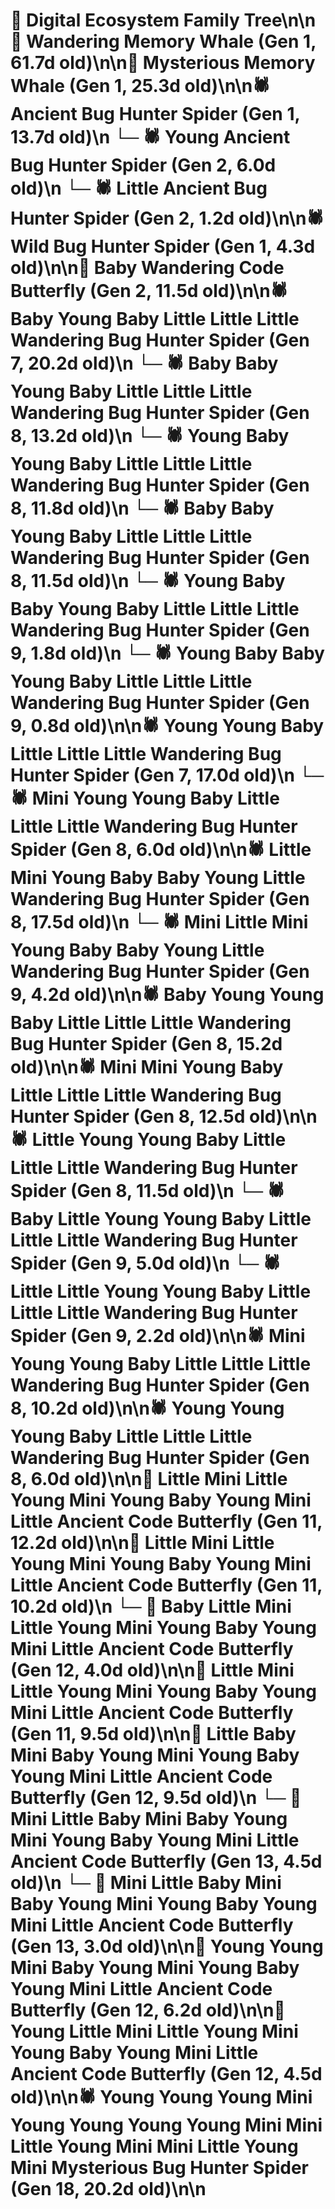 # 🌳 Digital Ecosystem Family Tree\n\n🐋 Wandering Memory Whale (Gen 1, 61.7d old)\n\n🐋 Mysterious Memory Whale (Gen 1, 25.3d old)\n\n🕷️ Ancient Bug Hunter Spider (Gen 1, 13.7d old)\n  └─ 🕷️ Young Ancient Bug Hunter Spider (Gen 2, 6.0d old)\n  └─ 🕷️ Little Ancient Bug Hunter Spider (Gen 2, 1.2d old)\n\n🕷️ Wild Bug Hunter Spider (Gen 1, 4.3d old)\n\n🦋 Baby Wandering Code Butterfly (Gen 2, 11.5d old)\n\n🕷️ Baby Young Baby Little Little Little Wandering Bug Hunter Spider (Gen 7, 20.2d old)\n  └─ 🕷️ Baby Baby Young Baby Little Little Little Wandering Bug Hunter Spider (Gen 8, 13.2d old)\n  └─ 🕷️ Young Baby Young Baby Little Little Little Wandering Bug Hunter Spider (Gen 8, 11.8d old)\n  └─ 🕷️ Baby Baby Young Baby Little Little Little Wandering Bug Hunter Spider (Gen 8, 11.5d old)\n    └─ 🕷️ Young Baby Baby Young Baby Little Little Little Wandering Bug Hunter Spider (Gen 9, 1.8d old)\n    └─ 🕷️ Young Baby Baby Young Baby Little Little Little Wandering Bug Hunter Spider (Gen 9, 0.8d old)\n\n🕷️ Young Young Baby Little Little Little Wandering Bug Hunter Spider (Gen 7, 17.0d old)\n  └─ 🕷️ Mini Young Young Baby Little Little Little Wandering Bug Hunter Spider (Gen 8, 6.0d old)\n\n🕷️ Little Mini Young Baby Baby Young Little Wandering Bug Hunter Spider (Gen 8, 17.5d old)\n  └─ 🕷️ Mini Little Mini Young Baby Baby Young Little Wandering Bug Hunter Spider (Gen 9, 4.2d old)\n\n🕷️ Baby Young Young Baby Little Little Little Wandering Bug Hunter Spider (Gen 8, 15.2d old)\n\n🕷️ Mini Mini Young Baby Little Little Little Wandering Bug Hunter Spider (Gen 8, 12.5d old)\n\n🕷️ Little Young Young Baby Little Little Little Wandering Bug Hunter Spider (Gen 8, 11.5d old)\n  └─ 🕷️ Baby Little Young Young Baby Little Little Little Wandering Bug Hunter Spider (Gen 9, 5.0d old)\n  └─ 🕷️ Little Little Young Young Baby Little Little Little Wandering Bug Hunter Spider (Gen 9, 2.2d old)\n\n🕷️ Mini Young Young Baby Little Little Little Wandering Bug Hunter Spider (Gen 8, 10.2d old)\n\n🕷️ Young Young Young Baby Little Little Little Wandering Bug Hunter Spider (Gen 8, 6.0d old)\n\n🦋 Little Mini Little Young Mini Young Baby Young Mini Little Ancient Code Butterfly (Gen 11, 12.2d old)\n\n🦋 Little Mini Little Young Mini Young Baby Young Mini Little Ancient Code Butterfly (Gen 11, 10.2d old)\n  └─ 🦋 Baby Little Mini Little Young Mini Young Baby Young Mini Little Ancient Code Butterfly (Gen 12, 4.0d old)\n\n🦋 Little Mini Little Young Mini Young Baby Young Mini Little Ancient Code Butterfly (Gen 11, 9.5d old)\n\n🦋 Little Baby Mini Baby Young Mini Young Baby Young Mini Little Ancient Code Butterfly (Gen 12, 9.5d old)\n  └─ 🦋 Mini Little Baby Mini Baby Young Mini Young Baby Young Mini Little Ancient Code Butterfly (Gen 13, 4.5d old)\n  └─ 🦋 Mini Little Baby Mini Baby Young Mini Young Baby Young Mini Little Ancient Code Butterfly (Gen 13, 3.0d old)\n\n🦋 Young Young Mini Baby Young Mini Young Baby Young Mini Little Ancient Code Butterfly (Gen 12, 6.2d old)\n\n🦋 Young Little Mini Little Young Mini Young Baby Young Mini Little Ancient Code Butterfly (Gen 12, 4.5d old)\n\n🕷️ Young Young Young Mini Young Young Young Young Mini Mini Little Young Mini Mini Little Young Mini Mysterious Bug Hunter Spider (Gen 18, 20.2d old)\n\n
